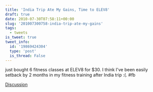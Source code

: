 ```yaml
---
title: 'India Trip Ate My Gains, Time to ELEV8'
draft: true
date: 2010-07-30T07:58:11+00:00
slug: '201007300758-india-trip-ate-my-gains'
tags:
  - tweets
is_tweet: true
tweet_info:
  id: '19869424304'
  type: 'post'
  is_thread: False
---
```




just bought 6 fitness classes at ELEV8 for $30. I think I've been easily setback by 2 months in my fitness training after India trip :(. #fb

[Discussion](https://x.com/sytelus/status/19869424304)
